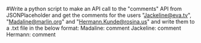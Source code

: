 #Write a python script to make an API call to the "comments" API from JSONPlaceholder and get the comments for the users "Jackeline@eva.tv", "Madaline@marlin.org" and "Hermann.Kunde@rosina.us" and write them to a .txt file in the below format:
Madaline: comment
Jackeline: comment
Hermann: comment
